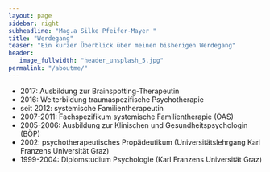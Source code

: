 ```yaml
---
layout: page
sidebar: right
subheadline: "Mag.a Silke Pfeifer-Mayer "
title: "Werdegang"
teaser: "Ein kurzer Überblick über meinen bisherigen Werdegang"
header:
   image_fullwidth: "header_unsplash_5.jpg"
permalink: "/aboutme/"
---
```

* 2017: Ausbildung zur Brainspotting-Therapeutin
* 2016: Weiterbildung traumaspezifische Psychotherapie
* seit 2012: systemische Familientherapeutin
* 2007-2011: Fachspezifikum systemische Familientherapie (ÖAS)
* 2005-2006: Ausbildung zur Klinischen und Gesundheitspsychologin (BÖP)
* 2002: psychotherapeutisches Propädeutikum (Universitätslehrgang Karl Franzens Universität Graz)
* 1999-2004: Diplomstudium Psychologie (Karl Franzens Universität Graz)